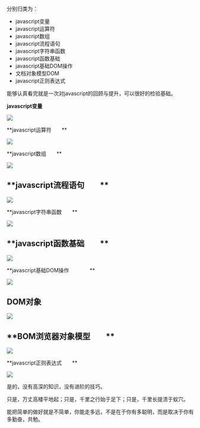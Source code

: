 分别归类为：

*   javascript变量
*   javascript运算符
*   javascript数组
*   javascript流程语句
*   javascript字符串函数
*   javascript函数基础
*   javascript基础DOM操作
*   文档对象模型DOM
*   javascript正则表达式

能够认真看完就是一次对javascript的回顾与提升，可以很好的检验基础。

**javascript变量**

**![](https://images0.cnblogs.com/blog/608782/201409/031424088288890.gif)**

**javascript运算符　　**

**![](https://images0.cnblogs.com/blog/608782/201409/031425524532800.gif)**

**javascript数组　　**

**![](https://images0.cnblogs.com/blog/608782/201409/031426347503011.gif)**

**javascript流程语句　　**
--------------------

**![](https://images0.cnblogs.com/blog/608782/201409/031427375004707.gif)**

**javascript字符串函数　　**

**![](https://images0.cnblogs.com/blog/608782/201409/031428564386592.gif)**

**javascript函数基础　　**
--------------------

**![](https://images0.cnblogs.com/blog/608782/201409/031429317505536.gif)**

**javascript基础DOM操作　　　　**

**![](https://images0.cnblogs.com/blog/608782/201409/031430098606493.gif)**

**DOM对象**
---------

![](https://images0.cnblogs.com/blog2015/608782/201503/291310116771993.jpg)

**BOM浏览器对象模型　　**
----------------

![](https://images0.cnblogs.com/blog2015/608782/201503/291311256619962.jpg)

**javascript正则表达式　　**

**![](https://images0.cnblogs.com/blog/608782/201409/031430427829068.gif)**

是的，没有高深的知识，没有进阶的技巧。

只是，万丈高楼平地起；只是，千里之行始于足下；只是，千里长提溃于蚁穴。

能把简单的做好就是不简单，你能走多远，不是在于你有多聪明，而是取决于你有多勤奋，共勉。